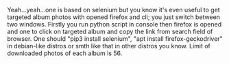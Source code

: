 Yeah...yeah...one is based on selenium but you know it's even useful to get targeted album photos with opened firefox and cli; you just switch between two windows. Firstly you run python script in console then firefox is opened and one to click on targeted album and copy the link from search field of browser.
One should "pip3 install selenium", "apt install firefox-geckodriver" in debian-like distros or smth like that in other distros you know.
Limit of downloaded photos of each album is 56.
